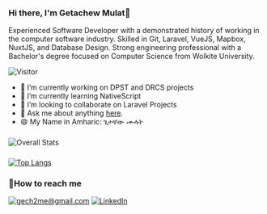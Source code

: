 ### Hi there, I'm Getachew Mulat👋 
Experienced Software Developer with a demonstrated history of working in the computer software industry. Skilled in Git, Laravel, VueJS, Mapbox, NuxtJS, and Database Design. Strong engineering professional with a Bachelor's degree focused on Computer Science from Wolkite University. 


![Visitor](https://visitor-badge.laobi.icu/badge?page_id=gech4me)

- 🔭 I’m currently working on DPST and DRCS projects
- 🌱 I’m currently learning NativeScript
- 👯 I’m looking to collaborate on Laravel Projects
- 💬 Ask me about anything [here](https://www.linkedin.com/in/gech2me/).
- 😄 My Name in Amharic: ጌታቸው ሙላት 

###
![Overall Stats](https://github-readme-stats.vercel.app/api?username=gech4me&count_private=true&show_icons=true&hide=contribs)

###
[![Top Langs](https://github-readme-stats.vercel.app/api/top-langs/?username=gech4me)](https://github.com/anuraghazra/github-readme-stats)


### 📧How to reach me
<a href="mailto:gech2me@gmail.com" target="_blank">![gech2me@gmail.com](https://img.shields.io/badge/Gmail-D14836?style=for-the-badge&logo=gmail&logoColor=white)</a>
<a href="https://www.linkedin.com/ln/gech2me" target="_blank">![LinkedIn](https://img.shields.io/badge/LinkedIn-0077B5?style=for-the-badge&logo=linkedin&logoColor=white)</a>


